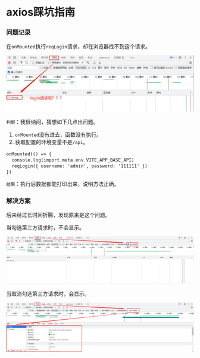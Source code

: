 # axios踩坑指南



### 问题记录

在`onMounted`执行`reqLogin`请求，却在浏览器找不到这个请求。



![image-20230722172119899](../image/P28_1.png)

`判断`：我很纳闷，猜想如下几点出问题。

1. `onMounted`没有进去，函数没有执行。
2. 获取配置的环境变量不是`/api`。

```vue
onMounted(() => {
  console.log(import.meta.env.VITE_APP_BASE_API)
  reqLogin({ username: 'admin', password: '111111' })
})
```

`结果`：执行后数据都能打印出来，说明方法正确。



### 解决方案

后来经过长时间折腾，发现原来是这个问题。

当勾选第三方请求时，不会显示。

![image-20230722172922414](../image/P28_2.png)

当取消勾选第三方请求时，会显示。

![image-20230722173035873](../image/P28_3.png)